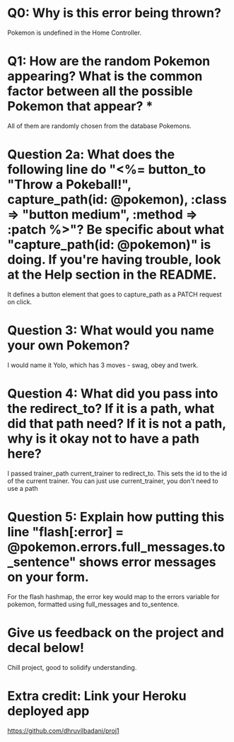 # Q0: Why is this error being thrown?
Pokemon is undefined in the Home Controller.
# Q1: How are the random Pokemon appearing? What is the common factor between all the possible Pokemon that appear? *
All of them are randomly chosen from the database Pokemons.
# Question 2a: What does the following line do "<%= button_to "Throw a Pokeball!", capture_path(id: @pokemon), :class => "button medium", :method => :patch %>"? Be specific about what "capture_path(id: @pokemon)" is doing. If you're having trouble, look at the Help section in the README.
It defines a button element that goes to capture_path as a PATCH request on click.
# Question 3: What would you name your own Pokemon?
I would name it Yolo, which has 3 moves - swag, obey and twerk.
# Question 4: What did you pass into the redirect_to? If it is a path, what did that path need? If it is not a path, why is it okay not to have a path here?
I passed trainer_path current_trainer to redirect_to. This sets the id to the id of the current trainer. You can just use current_trainer, you don't need to use a path
# Question 5: Explain how putting this line "flash[:error] = @pokemon.errors.full_messages.to_sentence" shows error messages on your form.
For the flash hashmap, the error key would map to the errors variable for pokemon, formatted using full_messages and to_sentence.
# Give us feedback on the project and decal below!
Chill project, good to solidify understanding.
# Extra credit: Link your Heroku deployed app
https://github.com/dhruvilbadani/proj1